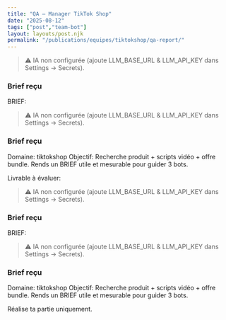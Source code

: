 ```yaml
---
title: "QA — Manager TikTok Shop"
date: "2025-08-12"
tags: ["post","team-bot"]
layout: layouts/post.njk
permalink: "/publications/equipes/tiktokshop/qa-report/"
---
```

> ⚠️ IA non configurée (ajoute LLM_BASE_URL & LLM_API_KEY dans Settings → Secrets).

### Brief reçu
BRIEF:
> ⚠️ IA non configurée (ajoute LLM_BASE_URL & LLM_API_KEY dans Settings → Secrets).

### Brief reçu
Domaine: tiktokshop
Objectif: Recherche produit + scripts vidéo + offre bundle.
Rends un BRIEF utile et mesurable pour guider 3 bots.

Livrable à évaluer:
> ⚠️ IA non configurée (ajoute LLM_BASE_URL & LLM_API_KEY dans Settings → Secrets).

### Brief reçu
BRIEF:
> ⚠️ IA non configurée (ajoute LLM_BASE_URL & LLM_API_KEY dans Settings → Secrets).

### Brief reçu
Domaine: tiktokshop
Objectif: Recherche produit + scripts vidéo + offre bundle.
Rends un BRIEF utile et mesurable pour guider 3 bots.

Réalise ta partie uniquement.